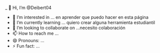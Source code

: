  _ 👋 Hi, I’m @Deibert04
- 👀 I’m interested in ... en aprender que puedo hacer en esta página 
- 🌱 I’m currently learning ... quiero crear alguna herramienta estudiantil 
- 💞️ I’m looking to collaborate on ...necesito colaboración 
- 📫 How to reach me ...
- 😄 Pronouns: ...
- ⚡ Fun fact: ...

<!---
Deibert04/Deibert04 is a ✨ special ✨ repository because its `README.md` (this file) appears on your GitHub profile.
You can click the Preview link to take a look at your changes.
--->
